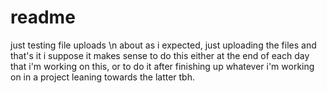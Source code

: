 # readme
just testing file uploads \n
about as i expected, just uploading the files and that's it
i suppose it makes sense to do this either at the end of each day that i'm working on this, or to do it after finishing up whatever i'm working on in a project
leaning towards the latter tbh.
